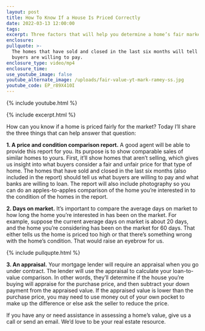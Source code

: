 ```yaml
---
layout: post
title: How To Know If a House Is Priced Correctly
date: 2022-03-13 12:00:00
tags:
excerpt: Three factors that will help you determine a home’s fair market value.
enclosure:
pullquote: >-
  The homes that have sold and closed in the last six months will tell us what
  buyers are willing to pay. 
enclosure_type: video/mp4
enclosure_time:
use_youtube_image: false
youtube_alternate_image: /uploads/fair-value-yt-mark-ramey-ss.jpg
youtube_code: EP_r89X410I
---
```

{% include youtube.html %}

{% include excerpt.html %}

How can you know if a home is priced fairly for the market? Today I’ll share the three things that can help answer that question:

**1\. A price and condition comparison report.** A good agent will be able to provide this report for you. Its purpose is to show comparable sales of similar homes to yours. First, it’ll show homes that aren’t selling, which gives us insight into what buyers consider a fair and unfair price for that type of home. The homes that have sold and closed in the last six months (also included in the report) should tell us what buyers are willing to pay and what banks are willing to loan. The report will also include photography so you can do an apples-to-apples comparison of the home you’re interested in to the condition of the homes in the report.

**2\. Days on market.** It’s important to compare the average days on market to how long the home you’re interested in has been on the market. For example, suppose the current average days on market is about 20 days, and the home you’re considering has been on the market for 60 days. That either tells us the home is priced too high or that there’s something wrong with the home’s condition. That would raise an eyebrow for us.

{% include pullqupte.html %}

**3\. An appraisal.** Your mortgage lender will require an appraisal when you go under contract. The lender will use the appraisal to calculate your loan-to-value comparison. In other words, they’ll determine if the house you’re buying will appraise for the purchase price, and then subtract your down payment from the appraised value. If the appraised value is lower than the purchase price, you may need to use money out of your own pocket to make up the difference or else ask the seller to reduce the price.

If you have any or need assistance in assessing a home’s value, give us a call or send an email. We’d love to be your real estate resource.
